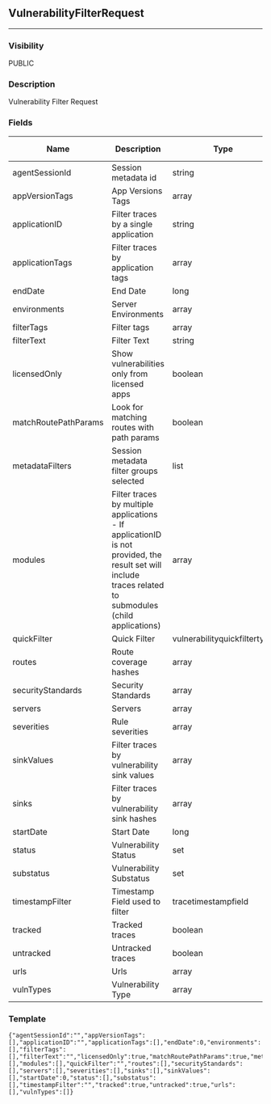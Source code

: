 ## VulnerabilityFilterRequest
---
### Visibility
PUBLIC
### Description
Vulnerability Filter Request
### Fields
| Name | Description | Type | Allowed Values | Required |
| ---- | ----------- | ---- | -------------- | -------- |
| agentSessionId | Session metadata id | string |  | false |
| appVersionTags | App Versions Tags | array |  | false |
| applicationID | Filter traces by a single application | string |  | false |
| applicationTags | Filter traces by application tags | array |  | false |
| endDate | End Date | long |  | false |
| environments | Server Environments | array |  | false |
| filterTags | Filter tags | array |  | false |
| filterText | Filter Text | string |  | false |
| licensedOnly | Show vulnerabilities only from licensed apps | boolean |  | false |
| matchRoutePathParams | Look for matching routes with path params | boolean |  | false |
| metadataFilters | Session metadata filter groups selected | list |  | false |
| modules | Filter traces by multiple applications - If applicationID is not provided, the result set will include traces related to submodules (child applications) | array |  | false |
| quickFilter | Quick Filter | vulnerabilityquickfiltertype |  | false |
| routes | Route coverage hashes | array |  | false |
| securityStandards | Security Standards | array |  | false |
| servers | Servers | array |  | false |
| severities | Rule severities | array |  | false |
| sinkValues | Filter traces by vulnerability sink values | array |  | false |
| sinks | Filter traces by vulnerability sink hashes | array |  | false |
| startDate | Start Date | long |  | false |
| status | Vulnerability Status | set |  | false |
| substatus | Vulnerability Substatus | set |  | false |
| timestampFilter | Timestamp Field used to filter | tracetimestampfield |  | false |
| tracked | Tracked traces | boolean |  | false |
| untracked | Untracked traces | boolean |  | false |
| urls | Urls | array |  | false |
| vulnTypes | Vulnerability Type | array |  | false |
### Template
```
{"agentSessionId":"","appVersionTags":[],"applicationID":"","applicationTags":[],"endDate":0,"environments":[],"filterTags":[],"filterText":"","licensedOnly":true,"matchRoutePathParams":true,"metadataFilters":[],"modules":[],"quickFilter":"","routes":[],"securityStandards":[],"servers":[],"severities":[],"sinks":[],"sinkValues":[],"startDate":0,"status":[],"substatus":[],"timestampFilter":"","tracked":true,"untracked":true,"urls":[],"vulnTypes":[]}
```
